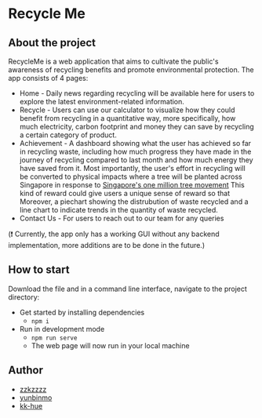 # Recycle Me

## About the project

RecycleMe is a web application that aims to cultivate the public's awareness of recycling benefits and promote environmental protection. The app consists of 4 pages:

- Home - Daily news regarding recycling will be available here for users to explore the latest environment-related information.
- Recycle - Users can use our calculator to visualize how they could benefit from recycling in a quantitative way, more specifically,
how much electricity, carbon footprint and money they can save by recycling a certain category of product. 
- Achievement - A dashboard showing what the user has achieved so far in recycling waste, including how much progress they have made in the journey of recycling compared to last month and how much energy they have saved from it.  Most importantly, the user's effort in recycling will be converted to physical impacts where a tree will be planted across Singapore in response to [Singapore's one million tree movement](https://www.nparks.gov.sg/treessg/one-million-trees-movement) This kind of reward could give users a unique sense of reward so that Moreover, a piechart showing the distrubution of waste recycled and a line chart to indicate trends in the quantity of waste recycled.
- Contact Us - For users to reach out to our team for any queries

(:exclamation: Currently, the app only has a working GUI without any backend implementation, more additions are to be done in the future.)

## How to start

Download the file and in a command line interface, navigate to the project directory:

- Get started by installing dependencies
  - `npm i`
- Run in development mode
  - `npm run serve`
  - The web page will now run in your local machine

## Author

- [zzkzzzz](https://github.com/zzkzzzz)
- [yunbinmo](https://github.com/yunbinmo)
- [kk-hue](https://github.com/kk-hue) 
